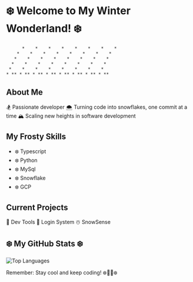 # ❄️ Welcome to My Winter Wonderland! ❄️

```
      *    *    *    *    *    *    *    *
    *    *    *    *    *    *    *    *
   *    *    *    *    *    *    *    *
  *    *    *    *    *    *    *    *
 *    *    *    *    *    *    *    *
* ** * ** * ** * ** * ** * ** * ** * **
```

## About Me

🏂 Passionate developer
🌨️ Turning code into snowflakes, one commit at a time
🏔️ Scaling new heights in software development

## My Frosty Skills

- ❄️ Typescript
- ❄️ Python
- ❄️ MySql
- ❄️ Snowflake
- ❄️ GCP

## Current Projects

🎿 Dev Tools
🧊 Login System
☃️ SnowSense

## ❄️ My GitHub Stats ❄️

![Top Languages](https://github-readme-stats.vercel.app/api/top-langs/?username=JoblessDan&layout=compact&theme=nord)

Remember: Stay cool and keep coding! ❄️👨‍💻❄️
